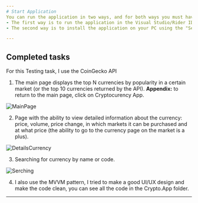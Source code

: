 ```yaml
---
# Start Application
You can run the application in two ways, and for both ways you must have the .Net 8 SDK installed. 
- The first way is to run the application in the Visual Studio/Rider IDE, to do this, open the Crypto.App folder in the program and run the code.
- The second way is to install the application on your PC using the "SetupFile.msi" installer from the repository, after installing the application you will see a shortcut on your desktop. **Appendix:** I have not been able to test the installer on other versions of the operating system, so I am not sure about the full functionality of this application installer.

---
```

## Completed tasks
For this Testing task, I use the CoinGecko API 

1. The main page displays the top N currencies by popularity in a certain market (or the top 10 currencies returned by the API). **Appendix:** to return to the main page, click on Cryptocurency App.

![MainPage](https://github.com/user-attachments/assets/7f97fb5c-2360-423f-9587-2289e0df6c2e)

2. Page with the ability to view detailed information about the currency: price, volume, price change, in which markets it can be purchased and at what price (the ability to go to the currency page on the market is a plus).

![DetailsCurrency](https://github.com/user-attachments/assets/6f67a10e-c370-45e8-8240-c45f1111bbb6)

3. Searching for currency by name or code.

![Serching](https://github.com/user-attachments/assets/5092722f-490b-4a85-a30d-b881a96450f1)

4. I also use the MVVM pattern, I tried to make a good UI/UX design and make the code clean, you can see all the code in the Crypto.App folder. 

---
